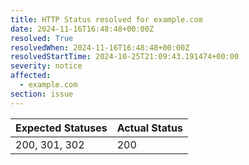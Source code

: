 ```yaml
---
title: HTTP Status resolved for example.com
date: 2024-11-16T16:48:48+00:00Z
resolved: True
resolvedWhen: 2024-11-16T16:48:48+00:00Z
resolvedStartTime: 2024-10-25T21:09:43.191474+00:00
severity: notice
affected:
  - example.com
section: issue
---
```


| Expected Statuses | Actual Status  |
|-------------------|----------------|
| 200, 301, 302 | 200 |
